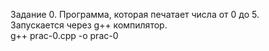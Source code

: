 Задание 0.
Программа, которая печатает числа от 0 до 5.                                                   
Запускается через g++ компилятор.                                            
g++ prac-0.cpp -o prac-0
